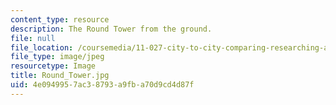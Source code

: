```yaml
---
content_type: resource
description: The Round Tower from the ground.
file: null
file_location: /coursemedia/11-027-city-to-city-comparing-researching-and-writing-about-cities-spring-2006/4e0949957ac38793a9fba70d9cd4d87f_Round_Tower.jpg
file_type: image/jpeg
resourcetype: Image
title: Round_Tower.jpg
uid: 4e094995-7ac3-8793-a9fb-a70d9cd4d87f
---
```

